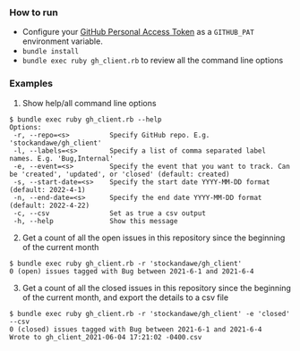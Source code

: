 ### How to run

* Configure your [GitHub Personal Access Token](https://docs.github.com/en/github/authenticating-to-github/keeping-your-account-and-data-secure/creating-a-personal-access-token) as a `GITHUB_PAT` environment variable.
* `bundle install`
* `bundle exec ruby gh_client.rb` to review all the command line options


### Examples

1. Show help/all command line options
```
$ bundle exec ruby gh_client.rb --help                                                                      
Options:
 -r, --repo=<s>          Specify GitHub repo. E.g. 'stockandawe/gh_client'
 -l, --labels=<s>        Specify a list of comma separated label names. E.g. 'Bug,Internal'
 -e, --event=<s>         Specify the event that you want to track. Can be 'created', 'updated', or 'closed' (default: created)
 -s, --start-date=<s>    Specify the start date YYYY-MM-DD format (default: 2022-4-1)
 -n, --end-date=<s>      Specify the end date YYYY-MM-DD format (default: 2022-4-22)
 -c, --csv               Set as true a csv output
 -h, --help              Show this message
 ```

2. Get a count of all the open issues in this repository since the beginning of the current month
```
$ bundle exec ruby gh_client.rb -r 'stockandawe/gh_client'
0 (open) issues tagged with Bug between 2021-6-1 and 2021-6-4
```

3. Get a count of all the closed issues in this repository since the beginning of the current month, and export the details to a csv file
```
$ bundle exec ruby gh_client.rb -r 'stockandawe/gh_client' -e 'closed' --csv
0 (closed) issues tagged with Bug between 2021-6-1 and 2021-6-4
Wrote to gh_client_2021-06-04 17:21:02 -0400.csv
```
